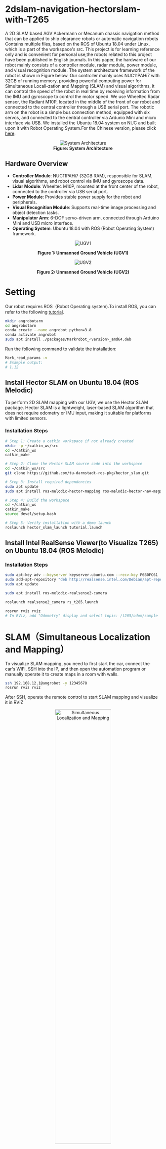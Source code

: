 # 2dslam-navigation-hectorslam-with-T265
A 2D SLAM based AGV Ackermann or Mecanum chassis navigation method that can be applied to ship clearance robots or automatic navigation robots
Contains multiple files, based on the ROS of Ubuntu 18.04 under Linux, which is a part of the workspace's src.
This project is for learning reference only and is convenient for personal use,the robots related to this project have been published in English journals.
In this paper, the hardware of our robot mainly consists of a controller module, radar module, power module, and visual recognition module. The system architecture framework of the robot is shown in Figure below.
Our controller mainly uses NUC11PAHi7 with 32GB of running memory, providing powerful computing power for Simultaneous Locali-zation and Mapping (SLAM) and visual algorithms, it can control the speed of the robot in real time by receiving information from the IMU and gyroscope to control the motor speed. We use Wheeltec Radar sensor, the Radiant M10P, located in the middle of the front of our robot and connected to the central controller through a USB serial port. The robotic arm on the robot is a simple bus connection method, equipped with six servos, and connected to the central controller via Ardunio Mini and micro interface via USB. We installed the Ubuntu 18.04 system on NUC and built upon it with Robot Operating System.For the Chinese version, please click [here](https://blog.csdn.net/qq_52529995/article/details/143632105?spm=1001.2014.3001.5502).
<div align="center">
  <img src="https://github.com/user-attachments/assets/5e3940cd-f5d2-4f6b-afd9-26e986ee74f2" alt="System Architecture" />
</div>

<div align="center"><b>Figure: System Architecture</b></div>


## Hardware Overview

- **Controller Module**: NUC11PAHi7 (32GB RAM), responsible for SLAM, visual algorithms, and robot control via IMU and gyroscope data.
- **Lidar Module**: Wheeltec M10P, mounted at the front center of the robot, connected to the controller via USB serial port.
- **Power Module**: Provides stable power supply for the robot and peripherals.
- **Visual Recognition Module**: Supports real-time image processing and object detection tasks.
- **Manipulator Arm**: 6-DOF servo-driven arm, connected through Arduino Mini and USB micro interface.
- **Operating System**: Ubuntu 18.04 with ROS (Robot Operating System) framework.
<p align="center">
  <img src="https://github.com/user-attachments/assets/08a78699-0f30-4a39-b25a-025b95593269" alt="UGV1" />
</p>
<p align="center"><b>Figure 1: Unmanned Ground Vehicle (UGV1)</b></p>

<p align="center">
  <img src="https://github.com/user-attachments/assets/6e535831-a10c-4e7c-b309-d15621b8f971" alt="UGV2" />
</p>
<p align="center"><b>Figure 2: Unmanned Ground Vehicle (UGV2)</b></p>



# Setting
Our robot requires ROS（Robot Operating system).To install ROS, you can refer to the following [tutorial](https://www.ros.org/).
```bash
mkdir angrobotarm
cd angrobotarm
conda create --name angrobot python=3.8
conda activate angrobot
sudo apt install ./packages/Markrobot_<version>_amd64.deb
```
Run the following command to validate the installation:
```bash
Mark_read_params -v
# Example output:
# 1.12
```
## Install Hector SLAM on Ubuntu 18.04 (ROS Melodic)

To perform 2D SLAM mapping with our UGV, we use the Hector SLAM package. Hector SLAM is a lightweight, laser-based SLAM algorithm that does not require odometry or IMU input, making it suitable for platforms with limited sensors.

### Installation Steps
```bash
# Step 1: Create a catkin workspace if not already created
mkdir -p ~/catkin_ws/src
cd ~/catkin_ws
catkin_make

# Step 2: Clone the Hector SLAM source code into the workspace
cd ~/catkin_ws/src
git clone https://github.com/tu-darmstadt-ros-pkg/hector_slam.git

# Step 3: Install required dependencies
sudo apt update
sudo apt install ros-melodic-hector-mapping ros-melodic-hector-nav-msgs ros-melodic-hector-trajectory-server ros-melodic-hector-geotiff ros-melodic-hector-geotiff-plugins

# Step 4: Build the workspace
cd ~/catkin_ws
catkin_make
source devel/setup.bash

# Step 5: Verify installation with a demo launch
roslaunch hector_slam_launch tutorial.launch
```
## Install Intel RealSense Viewer(to Visualize T265) on Ubuntu 18.04 (ROS Melodic)
### Installation Steps
```bash
sudo apt-key adv --keyserver keyserver.ubuntu.com --recv-key F6B0FC61
sudo add-apt-repository "deb http://realsense.intel.com/Debian/apt-repo $(lsb_release -cs) main"
sudo apt update

sudo apt install ros-melodic-realsense2-camera

roslaunch realsense2_camera rs_t265.launch

rosrun rviz rviz
# In RViz, add "Odometry" display and select topic: /t265/odom/sample

```

# SLAM（Simultaneous Localization and Mapping）
To visualize SLAM mapping, you need to first start the car, connect the car's WiFi, SSH into the IP, and then open the automation program or manually operate it to create maps in a room with walls.

```bash
ssh 192.168.12.1@angrobot -y 12345678
rosrun rviz rviz
```
After SSH, operate the remote control to start SLAM mapping and visualize it in RVIZ
<p align="center">
  <img src="https://github.com/user-attachments/assets/2fbbdfe5-373d-4ae1-8435-c537e579d676" alt="Simultaneous Localization and Mapping" width="60%" />
</p>

<p align="center"><b>Figure: Simultaneous Localization and Mapping</b></p>




# Path planning
The main control program aecom_commander.cpp provides two path planning solutions: one that includes yaw rotation for directional adjustments, and another that performs path planning without yaw rotation.
The integrated SLAM algorithm can provide localization information for various mobile robots, such as unmanned ground vehicles (UGVs), unmanned aerial vehicles (UAVs), quadruped robots, and more. However, in this project, we focus only on our own UGV implementation for convenience. Other applications can be extended based on this framework.
The aecom_commander.cpp file is the main control program for the UGV, implementing a finite state machine (FSM) to manage navigation, path planning, and lifting operations. It provides two path planning methods: one with active yaw adjustment for precise orientation control, and another without yaw rotation for simpler linear movements. The UGV's position is continuously updated using tf transforms, while velocity commands are published to control motion. A serial communication interface handles the lifting mechanism. This design allows the UGV to autonomously follow a predefined path through a series of waypoints, transitioning between states based on real-time position feedback.

```bash
cd ugv_ros_ws
catkin build
```
After completion, please enter the following code：
```bash
roslaunch hector_slam heang_hector_ugv_shanghai-allinone.launch
```
Subsequently, a pile of information will pop up, and the appearance of real coordinates and predetermined coordinates print indicates success. The current case will continue to be printed until entering the next case, at which point we can press the button to start the task.

If you have not configured a channel, please set the automatic button on [qgroundcontrol](https://qgroundcontrol.com/) first. Only after turning the automatic button will the autonomous vehicle start moving.

<p align="center">
  <img src="https://github.com/user-attachments/assets/01d28008-ea6d-4395-ae69-fd4fc25ae3d4" alt="Path Planning for UGVs" width="60%" />
</p>

<p align="center"><b>gif: Path Planning for UGVs</b></p>



# Obstacle avoidance
We using costmap_2d to avoid obstacles.The costmap_2d package is a core component of the ROS Navigation Stack, used to represent the environment around the robot for path planning and obstacle avoidance. It generates a 2D grid-based map where each cell holds a "cost" value that indicates how safe or risky it is for the robot to traverse that area.
## Install costmap_2d on Ubuntu 18.04 (ROS Melodic)
```bash
# Step 1: Install the ROS navigation stack, which includes costmap_2d
sudo apt update
sudo apt install ros-melodic-navigation

# Step 2: Verify that costmap_2d is available
roscd costmap_2d

# If you can enter the costmap_2d directory, the installation is successful.

# Step 3: (Optional) Clone the source code for customization
cd ~/catkin_ws/src
git clone https://github.com/ros-planning/navigation.git

# Step 4: Build the workspace (if using from source)
cd ~/catkin_ws
catkin_make
source devel/setup.bash

# Step 5: Test a costmap demo (if provided) or integrate it in your local planner

```

<p align="center">
  <img src="https://github.com/user-attachments/assets/733d1360-0c74-4b23-a745-3c38bb670b56" alt="Autonomous Obstacle Avoidance for UGVs" />
</p>

<p align="center"><b>Figure: Autonomous Obstacle Avoidance for UGVs</b></p>






# State of UGV

By using status indicators and feedback data, we can define the states of the UGV (Unmanned Ground Vehicle) as follows:

| State                              | Color                                                        | Description                                                                                  |
|-------------------------------------|--------------------------------------------------------------|----------------------------------------------------------------------------------------------|
| Self-check                          | <span style="color: #ffcc00;">Breathing</span>                | The UGV is powered on and performing system self-check.                                       |
| Power On                            | <span style="color: #ffffff; background-color: #000000;">Constant White</span> | The UGV is powered on and ready to be controlled.                                              |
| Idle (Online)                       | <span style="color: #00ff00;">Constant Green</span>           | The UGV is online and standing by for navigation commands.                                     |
| Moving (Online)                     | <span style="color: #00ff00; font-weight: bold;">Flashing Green</span> | The UGV is actively moving according to received path planning commands.                      |
| Manual Control                      | <span style="color: #00ffff;">Constant Cyan</span>            | The UGV is under manual control mode for fine adjustments or calibration.                     |
| Lifting (Up/Down Operation)         | <span style="color: #0000ff;">Constant Blue</span>            | The UGV is performing lifting operations, adjusting platform height.                          |
| Trajectory Playback (Offline)       | <span style="color: #800080;">Constant Purple</span>         | The UGV is replaying a recorded trajectory in offline mode. External commands are ignored.    |
| Moving to Starting Point (Offline)  | <span style="color: #800080; font-weight: bold;">Flowing Purple</span> | The UGV is moving to the starting point of a recorded trajectory in offline mode.             |
| Executing Playback (Offline)        | <span style="color: #800080; font-weight: bold;">Breathing Purple</span> | The UGV is executing a trajectory replay autonomously.                                       |
| Error                               | <span style="color: #ff0000;">Constant Red</span>            | The UGV has encountered an error state and has stopped movement.                              |

> The states of the UGV can be switched through control commands from ROS nodes or via physical control buttons.


# UAV
We have also developed a platform for drones, including PX4, radar, LiDAR, and T265. Please refer to the following for [details](https://blog.csdn.net/qq_52529995/article/details/143703573?spm=1001.2014.3001.5502).
<p align="center">
  <img src="https://github.com/user-attachments/assets/b3dcdcd7-4ec3-45df-b369-3dc188391a7f" alt="UAV Diagram" width="60%" />
</p>
<p align="center"><b>Figure: Unmanned Aerial Vehicle (UAV)</b></p>



# Note
This is the first project I was responsible for during my undergraduate studies. As the team leader, I independently developed UAV and UGV systems and won awards for unmanned aerial vehicles in the International Unmanned Systems Competition and the second prize in the China Robotics Competition. The submission and publication of the paper were quite bumpy, with several rejections and a long time span. This readme mainly describes how unmanned systems (unmanned vehicles, unmanned aerial vehicles) are used, and there may be some errors in the specific replication process, such as interfaces, protocols, or installation programs. As time has passed for a long time, the unmanned systems mentioned in the article are rarely used after the project ends. Therefore, if there are any problems, please feel free to contact my email: ANGHE2004MARK@outlook.com I am happy to discuss with you issues related to unmanned vehicles, drones, path planning, forward and inverse kinematics of robotic arms, and more.

# License
MIT License
